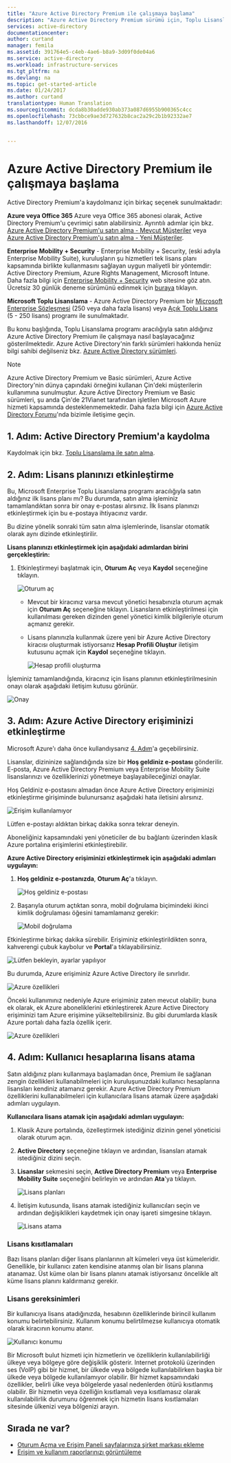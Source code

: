 ```yaml
---
title: "Azure Active Directory Premium ile çalışmaya başlama"
description: "Azure Active Directory Premium sürümü için, Toplu Lisanslama web sitesi üzerinden kayıt işleminin nasıl yapıldığını açıklayan bir konu başlığı."
services: active-directory
documentationcenter: 
author: curtand
manager: femila
ms.assetid: 391764e5-c4eb-4ae6-b8a9-3d09f0de04a6
ms.service: active-directory
ms.workload: infrastructure-services
ms.tgt_pltfrm: na
ms.devlang: na
ms.topic: get-started-article
ms.date: 01/24/2017
ms.author: curtand
translationtype: Human Translation
ms.sourcegitcommit: dcda8b30adde930ab373a087d6955b900365c4cc
ms.openlocfilehash: 73cbbce9ae3d727632b8cac2a29c2b1b92332ae7
ms.lasthandoff: 12/07/2016


---
```

# <a name="getting-started-with-azure-active-directory-premium"></a>Azure Active Directory Premium ile çalışmaya başlama
Active Directory Premium'a kaydolmanız için birkaç seçenek sunulmaktadır: 

**Azure veya Office 365** Azure veya Office 365 abonesi olarak, Active Directory Premium'u çevrimiçi satın alabilirsiniz. Ayrıntılı adımlar için bkz. [Azure Active Directory Premium'u satın alma - Mevcut Müşteriler](https://channel9.msdn.com/Series/Azure-Active-Directory-Videos-Demos/How-to-Purchase-Azure-Active-Directory-Premium-Existing-Customer) veya [Azure Active Directory Premium'u satın alma - Yeni Müşteriler](https://channel9.msdn.com/Series/Azure-Active-Directory-Videos-Demos/How-to-Purchase-Azure-Active-Directory-Premium-New-Customers).  

**Enterprise Mobility + Security** - Enterprise Mobility + Security, (eski adıyla Enterprise Mobility Suite), kuruluşların şu hizmetleri tek lisans planı kapsamında birlikte kullanmasını sağlayan uygun maliyetli bir yöntemdir: Active Directory Premium, Azure Rights Management, Microsoft Intune. Daha fazla bilgi için [Enterprise Mobility + Security](https://www.microsoft.com/en-us/server-cloud/enterprise-mobility/overview.aspx) web sitesine göz atın. Ücretsiz 30 günlük deneme sürümünü edinmek için [buraya](https://portal.office.com/Signup/Signup.aspx?OfferId=2E63A04D-BE0B-4A0F-A8CF-407C1C299221&dl=EMS&ali=1#0) tıklayın.

**Microsoft Toplu Lisanslama** - Azure Active Directory Premium bir [Microsoft Enterprise Sözleşmesi](https://www.microsoft.com/en-us/licensing/licensing-programs/enterprise.aspx) (250 veya daha fazla lisans) veya [Açık Toplu Lisans](https://www.microsoft.com/en-us/licensing/licensing-programs/open-license.aspx) (5 - 250 lisans) programı ile sunulmaktadır.

Bu konu başlığında, Toplu Lisanslama programı aracılığıyla satın aldığınız Azure Active Directory Premium ile çalışmaya nasıl başlayacağınız gösterilmektedir. Azure Active Directory'nin farklı sürümleri hakkında henüz bilgi sahibi değilseniz bkz. [Azure Active Directory sürümleri](active-directory-editions.md).  

> [!NOTE]
> Azure Active Directory Premium ve Basic sürümleri, Azure Active Directory'nin dünya çapındaki örneğini kullanan Çin'deki müşterilerin kullanımına sunulmuştur. Azure Active Directory Premium ve Basic sürümleri, şu anda Çin'de 21Vianet tarafından işletilen Microsoft Azure hizmeti kapsamında desteklenmemektedir. Daha fazla bilgi için [Azure Active Directory Forumu](https://feedback.azure.com/forums/169401-azure-active-directory/)'nda bizimle iletişime geçin.
> 
> 

## <a name="step-1-sign-up-for-active-directory-premium"></a>1. Adım: Active Directory Premium'a kaydolma
Kaydolmak için bkz. [Toplu Lisanslama ile satın alma](http://www.microsoft.com/en-us/licensing/how-to-buy/how-to-buy.aspx).

## <a name="step-2-activate-your-license-plan"></a>2. Adım: Lisans planınızı etkinleştirme
Bu, Microsoft Enterprise Toplu Lisanslama programı aracılığıyla satın aldığınız ilk lisans planı mı?
Bu durumda, satın alma işleminiz tamamlandıktan sonra bir onay e-postası alırsınız.
İlk lisans planınızı etkinleştirmek için bu e-postaya ihtiyacınız vardır.

Bu dizine yönelik sonraki tüm satın alma işlemlerinde, lisanslar otomatik olarak aynı dizinde etkinleştirilir.

**Lisans planınızı etkinleştirmek için aşağıdaki adımlardan birini gerçekleştirin:**

1. Etkinleştirmeyi başlatmak için, **Oturum Aç** veya **Kaydol** seçeneğine tıklayın.
   
    ![Oturum aç][1]

    - Mevcut bir kiracınız varsa mevcut yönetici hesabınızla oturum açmak için **Oturum Aç** seçeneğine tıklayın. Lisansların etkinleştirilmesi için kullanılması gereken dizinden genel yönetici kimlik bilgileriyle oturum açmanız gerekir.

    - Lisans planınızla kullanmak üzere yeni bir Azure Active Directory kiracısı oluşturmak istiyorsanız **Hesap Profili Oluştur** iletişim kutusunu açmak için **Kaydol** seçeneğine tıklayın.

        ![Hesap profili oluşturma][2]

İşleminiz tamamlandığında, kiracınız için lisans planının etkinleştirilmesinin onayı olarak aşağıdaki iletişim kutusu görünür.

![Onay][3]

## <a name="step-3-activate-your-azure-active-directory-access"></a>3. Adım: Azure Active Directory erişiminizi etkinleştirme
Microsoft Azure'ı daha önce kullandıysanız [4. Adım](#step-4-assign-license-to-user-accounts)'a geçebilirsiniz. 

Lisanslar, dizininize sağlandığında size bir **Hoş geldiniz e-postası** gönderilir. E-posta, Azure Active Directory Premium veya Enterprise Mobility Suite lisanslarınızı ve özelliklerinizi yönetmeye başlayabileceğinizi onaylar. 

Hoş Geldiniz e-postasını almadan önce Azure Active Directory erişiminizi etkinleştirme girişiminde bulunursanız aşağıdaki hata iletisini alırsınız. 

![Erişim kullanılamıyor][9]

Lütfen e-postayı aldıktan birkaç dakika sonra tekrar deneyin.

Aboneliğiniz kapsamındaki yeni yöneticiler de bu bağlantı üzerinden klasik Azure portalına erişimlerini etkinleştirebilir.

**Azure Active Directory erişiminizi etkinleştirmek için aşağıdaki adımları uygulayın:**

1. **Hoş geldiniz e-postanızda**, **Oturum Aç**'a tıklayın. 
   
    ![Hoş geldiniz e-postası][4]
2. Başarıyla oturum açtıktan sonra, mobil doğrulama biçimindeki ikinci kimlik doğrulaması öğesini tamamlamanız gerekir:
   
    ![Mobil doğrulama][5]

Etkinleştirme birkaç dakika sürebilir. Erişiminiz etkinleştirildikten sonra, kahverengi çubuk kaybolur ve **Portal**'a tıklayabilirsiniz.

![Lütfen bekleyin, ayarlar yapılıyor][6]

Bu durumda, Azure erişiminiz Azure Active Directory ile sınırlıdır.

![Azure özellikleri][7]

Önceki kullanımınız nedeniyle Azure erişiminiz zaten mevcut olabilir; buna ek olarak, ek Azure aboneliklerini etkinleştirerek Azure Active Directory erişiminizi tam Azure erişimine yükseltebilirsiniz. Bu gibi durumlarda klasik Azure portalı daha fazla özellik içerir.

![Azure özellikleri][8]

## <a name="step-4-assign-license-to-user-accounts"></a>4. Adım: Kullanıcı hesaplarına lisans atama
Satın aldığınız planı kullanmaya başlamadan önce, Premium ile sağlanan zengin özellikleri kullanabilmeleri için kuruluşunuzdaki kullanıcı hesaplarına lisansları kendiniz atamanız gerekir. Azure Active Directory Premium özelliklerini kullanabilmeleri için kullanıcılara lisans atamak üzere aşağıdaki adımları uygulayın.

**Kullanıcılara lisans atamak için aşağıdaki adımları uygulayın:**

1. Klasik Azure portalında, özelleştirmek istediğiniz dizinin genel yöneticisi olarak oturum açın.
2. **Active Directory** seçeneğine tıklayın ve ardından, lisansları atamak istediğiniz dizini seçin.
3. **Lisanslar** sekmesini seçin, **Active Directory Premium** veya **Enterprise Mobility Suite** seçeneğini belirleyin ve ardından **Ata**'ya tıklayın.
   
    ![Lisans planları][10]
4. İletişim kutusunda, lisans atamak istediğiniz kullanıcıları seçin ve ardından değişiklikleri kaydetmek için onay işareti simgesine tıklayın.
   
    ![Lisans atama][11]

### <a name="license-restrictions"></a>Lisans kısıtlamaları
Bazı lisans planları diğer lisans planlarının alt kümeleri veya üst kümeleridir. Genellikle, bir kullanıcı zaten kendisine atanmış olan bir lisans planına atanamaz. Üst küme olan bir lisans planını atamak istiyorsanız öncelikle alt küme lisans planını kaldırmanız gerekir.

### <a name="license-requirements"></a>Lisans gereksinimleri
Bir kullanıcıya lisans atadığınızda, hesabının özelliklerinde birincil kullanım konumu belirtebilirsiniz. Kullanım konumu belirtilmezse kullanıcıya otomatik olarak kiracının konumu atanır.

![Kullanıcı konumu][12]

Bir Microsoft bulut hizmeti için hizmetlerin ve özelliklerin kullanılabilirliği ülkeye veya bölgeye göre değişiklik gösterir. Internet protokolü üzerinden ses (VoIP) gibi bir hizmet, bir ülkede veya bölgede kullanılabilirken başka bir ülkede veya bölgede kullanılamıyor olabilir. Bir hizmet kapsamındaki özellikler, belirli ülke veya bölgelerde yasal nedenlerden ötürü kısıtlanmış olabilir. Bir hizmetin veya özelliğin kısıtlamalı veya kısıtlamasız olarak kullanılabilirlik durumunu öğrenmek için hizmetin lisans kısıtlamaları sitesinde ülkenizi veya bölgenizi arayın.

## <a name="whats-next"></a>Sırada ne var?
* [Oturum Açma ve Erişim Paneli sayfalarınıza şirket markası ekleme](active-directory-add-company-branding.md)
* [Erişim ve kullanım raporlarınızı görüntüleme](active-directory-view-access-usage-reports.md)

<!--Image references-->
[1]: ./media/active-directory-get-started-premium/MOLSEmail.png
[2]: ./media/active-directory-get-started-premium/MOLSAccountProfile.png
[3]: ./media/active-directory-get-started-premium/MOLSThankYou.png
[4]: ./media/active-directory-get-started-premium/AADEmail.png
[5]: ./media/active-directory-get-started-premium/SignUppage.png
[6]: ./media/active-directory-get-started-premium/Subscriptionspage.png
[7]: ./media/active-directory-get-started-premium/Premiuminportal.png
[8]: ./media/active-directory-get-started-premium/Premiuminportal_large.png
[9]: ./media/active-directory-get-started-premium/Signuppage_oops.png
[10]: ./media/active-directory-get-started-premium/contosolicenseplan.png
[11]: ./media/active-directory-get-started-premium/Assignlicensespicker.png
[12]: ./media/active-directory-get-started-premium/Usagelocation.png

